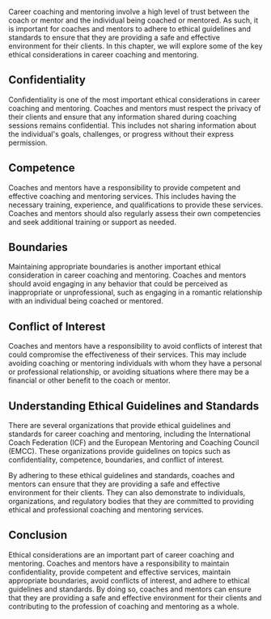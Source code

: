 
Career coaching and mentoring involve a high level of trust between the coach or mentor and the individual being coached or mentored. As such, it is important for coaches and mentors to adhere to ethical guidelines and standards to ensure that they are providing a safe and effective environment for their clients. In this chapter, we will explore some of the key ethical considerations in career coaching and mentoring.

Confidentiality
---------------

Confidentiality is one of the most important ethical considerations in career coaching and mentoring. Coaches and mentors must respect the privacy of their clients and ensure that any information shared during coaching sessions remains confidential. This includes not sharing information about the individual's goals, challenges, or progress without their express permission.

Competence
----------

Coaches and mentors have a responsibility to provide competent and effective coaching and mentoring services. This includes having the necessary training, experience, and qualifications to provide these services. Coaches and mentors should also regularly assess their own competencies and seek additional training or support as needed.

Boundaries
----------

Maintaining appropriate boundaries is another important ethical consideration in career coaching and mentoring. Coaches and mentors should avoid engaging in any behavior that could be perceived as inappropriate or unprofessional, such as engaging in a romantic relationship with an individual being coached or mentored.

Conflict of Interest
--------------------

Coaches and mentors have a responsibility to avoid conflicts of interest that could compromise the effectiveness of their services. This may include avoiding coaching or mentoring individuals with whom they have a personal or professional relationship, or avoiding situations where there may be a financial or other benefit to the coach or mentor.

Understanding Ethical Guidelines and Standards
----------------------------------------------

There are several organizations that provide ethical guidelines and standards for career coaching and mentoring, including the International Coach Federation (ICF) and the European Mentoring and Coaching Council (EMCC). These organizations provide guidelines on topics such as confidentiality, competence, boundaries, and conflict of interest.

By adhering to these ethical guidelines and standards, coaches and mentors can ensure that they are providing a safe and effective environment for their clients. They can also demonstrate to individuals, organizations, and regulatory bodies that they are committed to providing ethical and professional coaching and mentoring services.

Conclusion
----------

Ethical considerations are an important part of career coaching and mentoring. Coaches and mentors have a responsibility to maintain confidentiality, provide competent and effective services, maintain appropriate boundaries, avoid conflicts of interest, and adhere to ethical guidelines and standards. By doing so, coaches and mentors can ensure that they are providing a safe and effective environment for their clients and contributing to the profession of coaching and mentoring as a whole.
